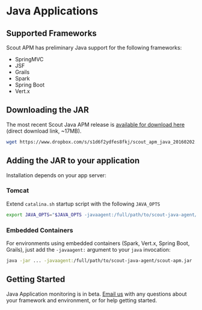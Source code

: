 # Java Applications

## Supported Frameworks

Scout APM has preliminary Java support for the following frameworks:

* SpringMVC
* JSF
* Grails
* Spark
* Spring Boot
* Vert.x

## Downloading the JAR

The most recent Scout Java APM release is [available for download here](https://www.dropbox.com/s/s1d6f2ydfes8fkj/scout_apm_java_20160202.jar?dl=1) (direct download link, ~17MB).

  
```bash  
wget https://www.dropbox.com/s/s1d6f2ydfes8fkj/scout_apm_java_20160202.jar?dl=1  -Oscout-apm.jar
```

## Adding the JAR to your application

Installation depends on your app server:

### Tomcat
Extend `catalina.sh` startup script with the following `JAVA_OPTS`
```bash
export JAVA_OPTS="$JAVA_OPTS -javaagent:/full/path/to/scout-java-agent/scout-apm.jar"
```

### Embedded Containers

For environments using embedded containers (Spark, Vert.x, Spring Boot, Grails), just add the `-javaagent:` argument to your `java` invocation: 
 
```bash
java -jar ... -javaagent:/full/path/to/scout-java-agent/scout-apm.jar 
```

## Getting Started

Java Application monitoring is in beta. [Email us](mailto:support@scoutapp.com) with any questions about your framework and environment, or for help getting started. 
